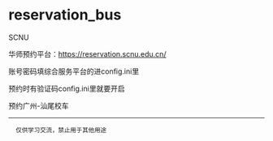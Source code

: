 # reservation_bus

SCNU

华师预约平台：https://reservation.scnu.edu.cn/

账号密码填综合服务平台的进config.ini里

预约时有验证码config.ini里就要开启

预约广州-汕尾校车

------

```
  仅供学习交流，禁止用于其他用途
```


